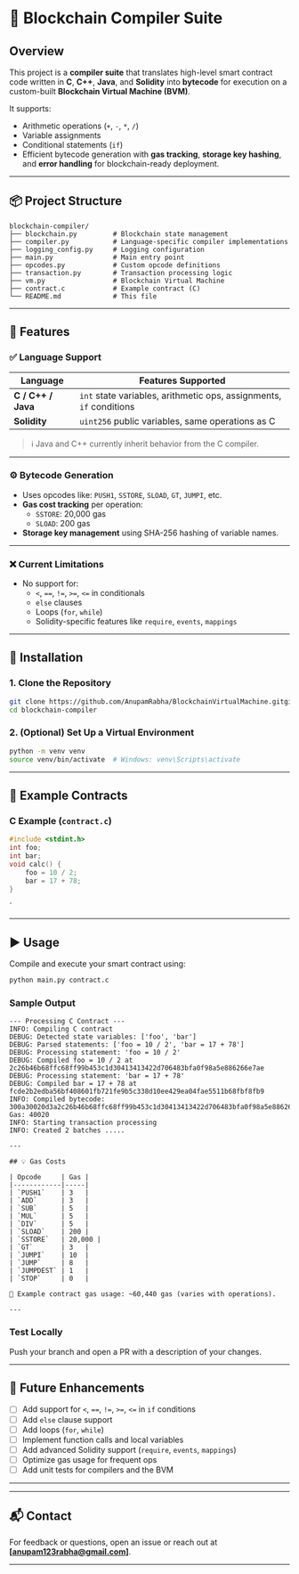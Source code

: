 
# 🧠 Blockchain Compiler Suite

## Overview

This project is a **compiler suite** that translates high-level smart contract code written in **C**, **C++**, **Java**, and **Solidity** into **bytecode** for execution on a custom-built **Blockchain Virtual Machine (BVM)**.

It supports:
- Arithmetic operations (`+`, `-`, `*`, `/`)
- Variable assignments
- Conditional statements (`if`)
- Efficient bytecode generation with **gas tracking**, **storage key hashing**, and **error handling** for blockchain-ready deployment.

---

## 📦 Project Structure

```
blockchain-compiler/
├── blockchain.py         # Blockchain state management
├── compiler.py           # Language-specific compiler implementations
├── logging_config.py     # Logging configuration
├── main.py               # Main entry point
├── opcodes.py            # Custom opcode definitions
├── transaction.py        # Transaction processing logic
├── vm.py                 # Blockchain Virtual Machine
├── contract.c            # Example contract (C)
└── README.md             # This file
```

---

## 🚀 Features

### ✅ Language Support

| Language | Features Supported |
|---------|--------------------|
| **C / C++ / Java** | `int` state variables, arithmetic ops, assignments, `if` conditions |
| **Solidity** | `uint256` public variables, same operations as C |

> ℹ️ Java and C++ currently inherit behavior from the C compiler.

---

### ⚙️ Bytecode Generation

- Uses opcodes like: `PUSH1`, `SSTORE`, `SLOAD`, `GT`, `JUMPI`, etc.
- **Gas cost tracking** per operation:
  - `SSTORE`: 20,000 gas
  - `SLOAD`: 200 gas
- **Storage key management** using SHA-256 hashing of variable names.

---

### ❌ Current Limitations

- No support for:
  - `<`, `==`, `!=`, `>=`, `<=` in conditionals
  - `else` clauses
  - Loops (`for`, `while`)
  - Solidity-specific features like `require`, `events`, `mappings`

---

## 🔧 Installation

### 1. Clone the Repository

```bash
git clone https://github.com/AnupamRabha/BlockchainVirtualMachine.gitgit
cd blockchain-compiler
```

### 2. (Optional) Set Up a Virtual Environment

```bash
python -m venv venv
source venv/bin/activate  # Windows: venv\Scripts\activate
```

---

## 📝 Example Contracts

### C Example (`contract.c`)
```c
#include <stdint.h>
int foo;
int bar;
void calc() {
    foo = 10 / 2;
    bar = 17 + 78;
}
```
`

---

## ▶️ Usage

Compile and execute your smart contract using:

```bash
python main.py contract.c
```

### Sample Output

```
--- Processing C Contract ---
INFO: Compiling C contract
DEBUG: Detected state variables: ['foo', 'bar']
DEBUG: Parsed statements: ['foo = 10 / 2', 'bar = 17 + 78']
DEBUG: Processing statement: 'foo = 10 / 2'
DEBUG: Compiled foo = 10 / 2 at 2c26b46b68ffc68ff99b453c1d30413413422d706483bfa0f98a5e886266e7ae
DEBUG: Processing statement: 'bar = 17 + 78'
DEBUG: Compiled bar = 17 + 78 at fcde2b2edba56bf408601fb721fe9b5c338d10ee429ea04fae5511b68fbf8fb9
INFO: Compiled bytecode: 300a30020d3a2c26b46b68ffc68ff99b453c1d30413413422d706483bfa0f98a5e886266e7ae3011304e0a3afcde2b2edba56bf408601fb721fe9b5c338d10ee429ea04fae5511b68fbf8fb900, Gas: 40020
INFO: Starting transaction processing
INFO: Created 2 batches .....

---

## 💡 Gas Costs

| Opcode     | Gas |
|------------|-----|
| `PUSH1`    | 3   |
| `ADD`      | 3   |
| `SUB`      | 5   |
| `MUL`      | 5   |
| `DIV`      | 5   |
| `SLOAD`    | 200 |
| `SSTORE`   | 20,000 |
| `GT`       | 3   |
| `JUMPI`    | 10  |
| `JUMP`     | 8   |
| `JUMPDEST` | 1   |
| `STOP`     | 0   |

🧮 Example contract gas usage: ~60,440 gas (varies with operations).

---
```

###  Test Locally

Push your branch and open a PR with a description of your changes.

---

## 🔭 Future Enhancements

- [ ] Add support for `<`, `==`, `!=`, `>=`, `<=` in `if` conditions
- [ ] Add `else` clause support
- [ ] Add loops (`for`, `while`)
- [ ] Implement function calls and local variables
- [ ] Add advanced Solidity support (`require`, `events`, `mappings`)
- [ ] Optimize gas usage for frequent ops
- [ ] Add unit tests for compilers and the BVM

---
---

## 📬 Contact

For feedback or questions, open an issue or reach out at **[anupam123rabha@gmail.com]**.

---
